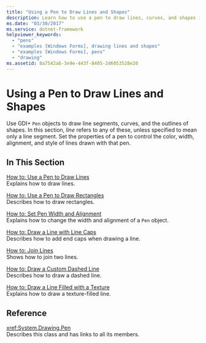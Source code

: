 ```yaml
---
title: "Using a Pen to Draw Lines and Shapes"
description: Learn how to use a pen to draw lines, curves, and shapes in Windows Forms using a selection of topics and tutorials.
ms.date: "03/30/2017"
ms.service: dotnet-framework
helpviewer_keywords: 
  - "pens"
  - "examples [Windows Forms], drawing lines and shapes"
  - "examples [Windows Forms], pens"
  - "drawing"
ms.assetid: 8a7542ab-3e9e-443f-8405-2d6053528e20
---
```

# Using a Pen to Draw Lines and Shapes

Use GDI+ `Pen` objects to draw line segments, curves, and the outlines of shapes. In this section, *line* refers to any of these, unless specified to mean only a line segment. Set the properties of a pen to control the color, width, alignment, and style of lines drawn with that pen.  
  
## In This Section  

[How to: Use a Pen to Draw Lines](how-to-use-a-pen-to-draw-lines.md)\
Explains how to draw lines.  
  
[How to: Use a Pen to Draw Rectangles](how-to-use-a-pen-to-draw-rectangles.md)\
Describes how to draw rectangles.  
  
[How to: Set Pen Width and Alignment](how-to-set-pen-width-and-alignment.md)\
Explains how to change the width and alignment of a `Pen` object.  
  
[How to: Draw a Line with Line Caps](how-to-draw-a-line-with-line-caps.md)\
Describes how to add end caps when drawing a line.  
  
[How to: Join Lines](how-to-join-lines.md)\
Shows how to join two lines.  
  
[How to: Draw a Custom Dashed Line](how-to-draw-a-custom-dashed-line.md)\
Describes how to draw a dashed line.  
  
[How to: Draw a Line Filled with a Texture](how-to-draw-a-line-filled-with-a-texture.md)\
Explains how to draw a texture-filled line.  
  
## Reference  

<xref:System.Drawing.Pen>  
Describes this class and has links to all its members.
